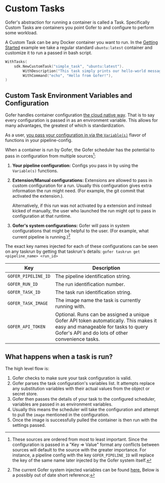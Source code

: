 # Custom Tasks

Gofer's abstraction for running a container is called a Task. Specifically Custom Tasks are containers you point Gofer to and configure to perform some workload.

A Custom Task can be any Docker container you want to run. In the [Getting Started](../../guide/create_your_first_pipeline_configuration.md) example we take a regular standard `ubuntu:latest` container and customize it to run a passed in bash script.

```go
WithTasks(
    sdk.NewCustomTask("simple_task", "ubuntu:latest").
        WithDescription("This task simply prints our hello-world message and exists!").
        WithCommand("echo", "Hello from Gofer!"),
)
```

## Custom Task Environment Variables and Configuration

Gofer handles container configuration [the cloud native way](https://12factor.net/config). That is to say every configuration is passed in as an environment variable. This allows for many advantages, the greatest of which is standardization.

As a user, [you pass your configuration in via the `Variable(s)`](https://pkg.go.dev/github.com/clintjedwards/gofer@v0.3.0/sdk/go/config#CustomTaskConfig.WithVariables) flavor of functions in your pipeline-config.

When a container is run by Gofer, the Gofer scheduler has the potential to pass in configuration from multiple sources[^1]:

1. **Your pipeline configuration:** Configs you pass in by using the `Variable(s)` functions.
2. **Extension/Manual configurations:** Extensions are allowed to pass in custom configuration for a run. Usually this configuration gives extra information the run might need. (For example, the git commit that activated the extension.).

   Alternatively, if this run was not activated by a extension and instead kicked of manually, the user who launched the run might opt to pass in configuration at that runtime.

3. **Gofer's system configurations:** Gofer will pass in system configurations that might be helpful to the user. (For example, what current pipeline is running.)[^2]

The exact key names injected for each of these configurations can be seen on any taskrun by getting that taskrun's details: `gofer taskrun get <pipeline_name> <run_id>`

[^1]: These sources are ordered from most to least important. Since the configuration is passed in a "Key => Value" format any conflicts between sources will default to the source with the greater importance. For instance, a pipeline config with the key `GOFER_PIPELINE_ID` will replace the key of the same name later injected by the Gofer system itself.

<!-- prettier-ignore -->
[^2]: The current Gofer system injected variables can be found [here.](https://github.com/clintjedwards/gofer/blob/40512915a3ae4cd140f5c855bbff631793c380fb/internal/api/runs.go#L56-L57) Below is a possibly out of date short reference:

| Key                 | Description                                                                                                                                                                     |
| ------------------- | ------------------------------------------------------------------------------------------------------------------------------------------------------------------------------- |
| `GOFER_PIPELINE_ID` | The pipeline identification string.                                                                                                                                             |
| `GOFER_RUN_ID`      | The run identification number.                                                                                                                                                  |
| `GOFER_TASK_ID`     | The task run identification string.                                                                                                                                             |
| `GOFER_TASK_IMAGE`  | The image name the task is currently running with.                                                                                                                              |
| `GOFER_API_TOKEN`   | Optional. Runs can be assigned a unique Gofer API token automatically. This makes it easy and manageable for tasks to query Gofer's API and do lots of other convenience tasks. |

## What happens when a task is run?

The high level flow is:

1. Gofer checks to make sure your task configuration is valid.
2. Gofer parses the task configuration's variables list. It attempts replace any substitution variables with their actual values from the object or secret store.
3. Gofer then passes the details of your task to the configured scheduler, variables are passed in as environment variables.
4. Usually this means the scheduler will take the configuration and attempt to pull the `image` mentioned in the configuration.
5. Once the image is successfully pulled the container is then run with the settings passed.
